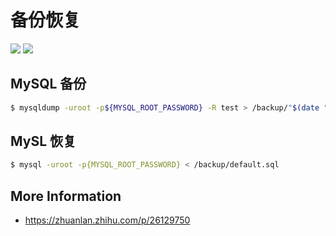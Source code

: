 # 备份恢复

[![](https://img.shields.io/badge/AD-%E8%85%BE%E8%AE%AF%E4%BA%91%E5%AE%B9%E5%99%A8%E6%9C%8D%E5%8A%A1-blue.svg)](https://cloud.tencent.com/act/cps/redirect?redirect=10058&cps_key=3a5255852d5db99dcd5da4c72f05df61) [![](https://img.shields.io/badge/Support-%E8%85%BE%E8%AE%AF%E4%BA%91%E8%87%AA%E5%AA%92%E4%BD%93-brightgreen.svg)](https://cloud.tencent.com/developer/support-plan?invite_code=13vokmlse8afh)

## MySQL 备份

```bash
$ mysqldump -uroot -p${MYSQL_ROOT_PASSWORD} -R test > /backup/"$(date "+%Y%m%d-%H.%M.%S")".sql
```

## MySL 恢复

```bash
$ mysql -uroot -p{MYSQL_ROOT_PASSWORD} < /backup/default.sql
```

## More Information

* https://zhuanlan.zhihu.com/p/26129750

